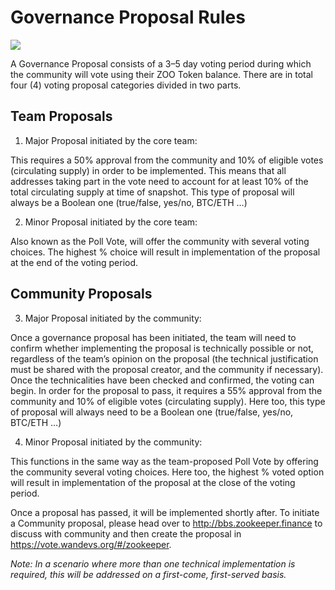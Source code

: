 
# Governance Proposal Rules

![](/governance.png)

A Governance Proposal consists of a 3–5 day voting period during which the community will vote using their ZOO Token balance.
There are in total four (4) voting proposal categories divided in two parts.


## Team Proposals

1) Major Proposal initiated by the core team: 

This requires a 50% approval from the community and 10% of eligible votes (circulating supply) in order to be implemented. This means that all addresses taking part in the vote need to account for at least 10% of the total circulating supply at time of snapshot. This type of proposal will always be a Boolean one (true/false, yes/no, BTC/ETH …)

2) Minor Proposal initiated by the core team:

Also known as the Poll Vote, will offer the community with several voting choices. The highest % choice will result in implementation of the proposal at the end of the voting period.


## Community Proposals

3) Major Proposal initiated by the community:

Once a governance proposal has been initiated, the team will need to confirm whether implementing the proposal is technically possible or not, regardless of the team’s opinion on the proposal (the technical justification must be shared with the proposal creator, and the community if necessary). Once the technicalities have been checked and confirmed, the voting can begin. In order for the proposal to pass, it requires a 55% approval from the community and 10% of eligible votes (circulating supply). Here too, this type of proposal will always need to be a Boolean one (true/false, yes/no, BTC/ETH …)

4) Minor Proposal initiated by the community:

This functions in the same way as the team-proposed Poll Vote by offering the community several voting choices. Here too, the highest % voted option will result in implementation of the proposal at the close of the voting period.


Once a proposal has passed, it will be implemented shortly after. To initiate a Community proposal, please head over to http://bbs.zookeeper.finance to discuss with community and then create the proposal in https://vote.wandevs.org/#/zookeeper.

_Note:_ _In a scenario where more than one technical implementation is required, this will be addressed on a first-come, first-served basis._
